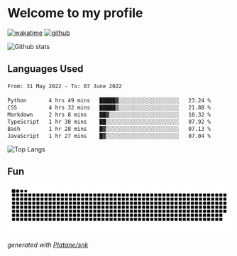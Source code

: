 # Welcome to my profile

[![wakatime](https://wakatime.com/badge/user/82c377cd-a54c-404c-b7df-177b313ca539.svg)](https://wakatime.com/@82c377cd-a54c-404c-b7df-177b313ca539)
[![github](https://img.shields.io/github/followers/xinthose?logo=github&style=plastic)](https://github.com/alanhamlett?tab=followers)

![Github stats](https://github-readme-stats.vercel.app/api?username=xinthose&show_icons=true&theme=radical&count_private=true)

## Languages Used

<!--START_SECTION:waka-->

```text
From: 31 May 2022 - To: 07 June 2022

Python       4 hrs 49 mins   █████▓░░░░░░░░░░░░░░░░░░░   23.24 %
CSS          4 hrs 32 mins   █████▒░░░░░░░░░░░░░░░░░░░   21.88 %
Markdown     2 hrs 8 mins    ██▓░░░░░░░░░░░░░░░░░░░░░░   10.32 %
TypeScript   1 hr 38 mins    ██░░░░░░░░░░░░░░░░░░░░░░░   07.92 %
Bash         1 hr 28 mins    █▓░░░░░░░░░░░░░░░░░░░░░░░   07.13 %
JavaScript   1 hr 27 mins    █▓░░░░░░░░░░░░░░░░░░░░░░░   07.04 %
```

<!--END_SECTION:waka-->

![Top Langs](https://github-readme-stats.vercel.app/api/top-langs/?username=xinthose)

## Fun
![github contribution grid snake animation](https://raw.githubusercontent.com/xinthose/xinthose/output/github-contribution-grid-snake.svg)

_generated with [Platane/snk](https://github.com/Platane/snk)_
